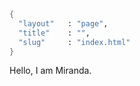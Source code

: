 ```meta
{
  "layout"   : "page",
  "title"    : "",
  "slug"     : "index.html"
}
```

Hello, I am Miranda.